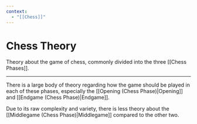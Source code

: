 ```yaml
---
context:
  - "[[Chess]]"
---
```


# Chess Theory

Theory about the game of chess, commonly divided into the three [[Chess Phases]].

---

There is a large body of theory regarding how the game should be played in each of these phases, especially the [[Opening (Chess Phase)|Opening]] and [[Endgame (Chess Phase)|Endgame]].

Due to its raw complexity and variety, there is less theory about the [[Middlegame (Chess Phase)|Middlegame]] compared to the other two.
